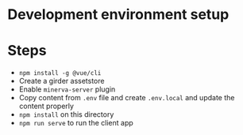 # Development environment setup

# Steps
- `npm install -g @vue/cli`
- Create a girder assetstore
- Enable `minerva-server` plugin
- Copy content from `.env` file and create `.env.local` and update the content properly
- `npm install` on this directory
- `npm run serve` to run the client app

